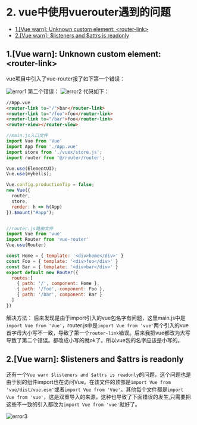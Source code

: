 # 2. vue中使用vuerouter遇到的问题

- [1.[Vue warn]: Unknown custom element: \<router-link>](#1vue-warn-unknown-custom-element-router-link)
- [2.[Vue warn]: $listeners and $attrs is readonly](#2vue-warn-listeners-and-attrs-is-readonly)

## 1.[Vue warn]: Unknown custom element: \<router-link>
vue项目中引入了vue-router报了如下第一个错误：

![error1](/images/Vue/error1.png)
第二个错误：
![error2](/images/Vue/error2.png)
代码如下：
```html
//App.vue
<router-link to="/">bar</router-link>
<router-link to="/foo">foo</router-link>
<router-link to="/bar">foo</router-link>
<router-view></router-view>
```

```js
//main.js入口文件
import Vue from 'Vue'
import App from './App.vue'
import store from './vuex/store.js';
import router from '@/router/router';

Vue.use(ElementUI);
Vue.use(mybells);

Vue.config.productionTip = false;
new Vue({
  router,
  store,
  render: h => h(App)
}).$mount("#app");


//router.js路由文件
import Vue from 'vue'
import Router from 'vue-router'
Vue.use(Router)

const Home = { template: '<div>home</div>' }
const Foo = { template: '<div>foo</div>' }
const Bar = { template: '<div>bar</div>' }
export default new Router({
  routes:[
    { path: '/', component: Home },
    { path: '/foo', component: Foo },
    { path: '/bar', component: Bar }
  ]
})
```
解决方法：
后来发现是由于import引入的vue包名字有问题，这里main.js中是`import Vue from 'Vue'`，router.js中是`import Vue from 'vue'`两个引入的vue首字母大小写不一致，导致了第一个`router-link`错误。后来我把vue都改为大写导致了第二个错误。都改成小写的就ok了。所以vue包的名字应该是小写的。



## 2.[Vue warn]: $listeners and $attrs is readonly
还有一个`Vue warn $listeners and $attrs is readonly`的问题，这个问题也是由于别的组件import也在访问Vue。在该文件的顶部是`import Vue from 'vue/dist/vue.esm'`或者`import Vue from 'Vue'`。其他每个文件都是`import Vue from 'vue'`，这是双重导入的来源，这种也导致了下面错误的发生,只需要把这些不一致的引入都改为`import Vue from 'vue'`就好了。

![error3](/images/Vue/error3.png)